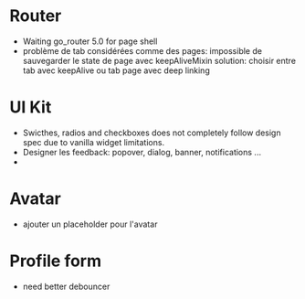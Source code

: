 # Router
- Waiting go_router 5.0 for page shell
- problème de tab considérées comme des pages: impossible de sauvegarder le state de page avec keepAliveMixin
solution: choisir entre tab avec keepAlive ou tab page avec deep linking

# UI Kit
- Swicthes, radios and checkboxes does not completely follow design spec  due to vanilla widget limitations.
- Designer les feedback: popover, dialog, banner, notifications ...
- 

# Avatar
- ajouter un placeholder pour l'avatar

# Profile form
- need better debouncer